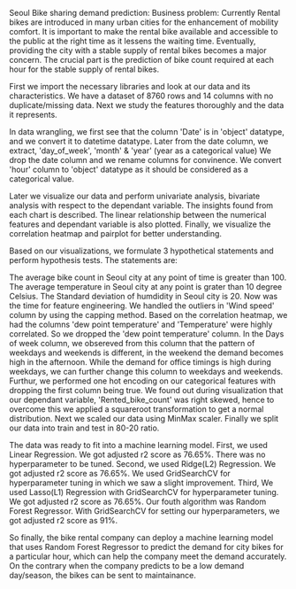 Seoul Bike sharing demand prediction:
Business problem: Currently Rental bikes are introduced in many urban cities for the enhancement of mobility comfort. It is important to make the rental bike available and accessible to the public at the right time as it lessens the waiting time. Eventually, providing the city with a stable supply of rental bikes becomes a major concern. The crucial part is the prediction of bike count required at each hour for the stable supply of rental bikes.

First we import the necessary libraries and look at our data and its characteristics. We have a dataset of 8760 rows and 14 columns with no duplicate/missing data. Next we study the features thoroughly and the data it represents.

In data wrangling, we first see that the column 'Date' is in 'object' datatype, and we convert it to datetime datatype. Later from the date column, we extract, 'day_of_week', 'month' & 'year' (year as a categorical value) We drop the date column and we rename columns for convinence. We convert 'hour' column to 'object' datatype as it should be considered as a categorical value.

Later we visualize our data and perform univariate analysis, bivariate analysis with respect to the dependant variable. The insights found from each chart is described. The linear relationship between the numerical features and dependant variable is also plotted. Finally, we visualize the correlation heatmap and pairplot for better understanding.

Based on our visualizations, we formulate 3 hypothetical statements and perform hypothesis tests. The statements are:

The average bike count in Seoul city at any point of time is greater than 100.
The average temperature in Seoul city at any point is grater than 10 degree Celsius.
The Standard deviation of humdidity in Seoul city is 20.
Now was the time for feature engineering. We handled the outliers in 'Wind speed' column by using the capping method. Based on the correlation heatmap, we had the columns 'dew point temperature' and 'Temperature' were highly correlated. So we dropped the 'dew point temperature' column. In the Days of week column, we obsereved from this column that the pattern of weekdays and weekends is different, in the weekend the demand becomes high in the afternoon. While the demand for office timings is high during weekdays, we can further change this column to weekdays and weekends. Furthur, we performed one hot encoding on our categorical features with dropping the first column being true. We found out during visualization that our dependant variable, 'Rented_bike_count' was right skewed, hence to overcome this we applied a squareroot transformation to get a normal distribution. Next we scaled our data using MinMax scaler. Finally we split our data into train and test in 80-20 ratio.

The data was ready to fit into a machine learning model. First, we used Linear Regression. We got adjusted r2 score as 76.65%. There was no hyperparameter to be tuned. Second, we used Ridge(L2) Regression. We got adjusted r2 score as 76.65%. We used GridSearchCV for hyperparameter tuning in which we saw a slight improvement. Third, We used Lasso(L1) Regression with GridSearchCV for hyperparameter tuning. We got adjusted r2 score as 76.65%. Our fouth algorithm was Random Forest Regressor. With GridSearchCV for setting our hyperparameters, we got adjusted r2 score as 91%.

So finally, the bike rental company can deploy a machine learning model that uses Random Forest Regressor to predict the demand for city bikes for a particular hour, which can help the company meet the demand accurately. On the contrary when the company predicts to be a low demand day/season, the bikes can be sent to maintainance.
